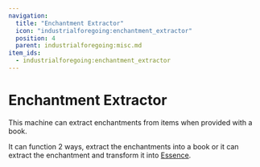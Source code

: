 ```yaml
---
navigation:
  title: "Enchantment Extractor"
  icon: "industrialforegoing:enchantment_extractor"
  position: 4
  parent: industrialforegoing:misc.md
item_ids:
  - industrialforegoing:enchantment_extractor
---
```


# Enchantment Extractor

This machine can extract enchantments from items when provided with a book. 

It can function 2 ways, extract the enchantments into a book or it can extract the enchantment and transform it into [Essence](../essence.md).



<Recipe id="industrialforegoing:enchantment_extractor" />

